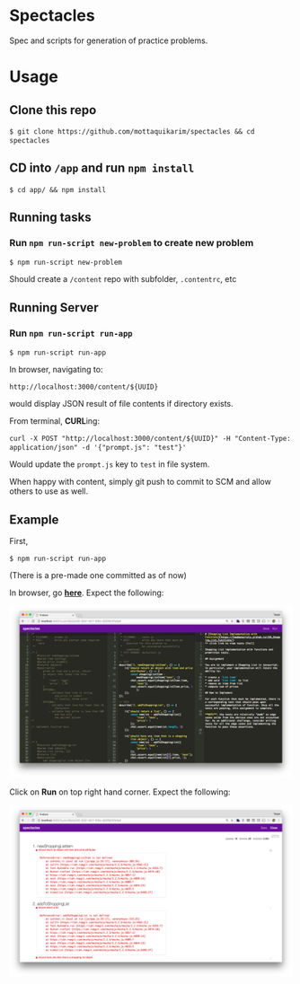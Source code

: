 # Spectacles

Spec and scripts for generation of practice problems.

# Usage

## Clone this repo

```
$ git clone https://github.com/mottaquikarim/spectacles && cd spectacles 
```

## CD into `/app` and run `npm install`

```
$ cd app/ && npm install
```

## Running tasks

### Run `npm run-script new-problem` to create new problem

```
$ npm run-script new-problem
```

Should create a `/content` repo with subfolder, `.contentrc`, etc

## Running Server

### Run `npm run-script run-app`

```
$ npm run-script run-app
```

In browser, navigating to:

```
http://localhost:3000/content/${UUID}
```

would display JSON result of file contents if directory exists.

From terminal, **CURL**ing:
```
curl -X POST "http://localhost:3000/content/${UUID}" -H "Content-Type: application/json" -d '{"prompt.js": "test"}'
```
Would update the `prompt.js` key to `test` in file system.

When happy with content, simply git push to commit to SCM and allow others to use as well.

## Example

First, 

```
$ npm run-script run-app
```

(There is a pre-made one committed as of now)

In browser, go **[here](http://localhost:3000/?uuid=62e2c530-32d7-4b17-835c-b02f8a137a4a#)**. Expect the following:

![scrn1](https://github.com/mottaquikarim/spectacles/blob/fe-basics/assets/scrn1.png?raw=true)

Click on **Run** on top right hand corner. Expect the following:

![scren2](https://github.com/mottaquikarim/spectacles/blob/fe-basics/assets/scrn2.png?raw=true)



